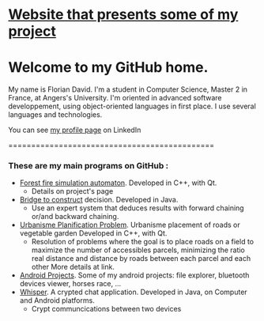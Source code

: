# [Website that presents some of my project](https://flodavid.github.io)

# Welcome to my GitHub home.

My name is Florian David. I'm a student in Computer Science, Master 2 in France, at Angers's University. I'm oriented in advanced software developpement, using object-oriented languages in first place. I use several languages and technologies.


You can see [my profile page](https://fr.linkedin.com/in/florian-david-371749106) on LinkedIn

=============================================

### These are my main programs on GitHub :

+ [Forest fire simulation automaton](https://theguysbrushes.github.io/incendie/). Developed in C++, with Qt.
  * Details on project's page
+ [Bridge to construct](https://github.com/flodavid/bridgeconstructor) decision. Developed in Java.
  * Use an expert system that deduces results with forward chaining or/and backward chaining.
+ [Urbanisme Planification Problem](https://flodavid.github.io/Urbanisme/). Urbanisme placement of roads or vegetable garden Developed in C++, with Qt.
  * Resolution of problems where the goal is to place roads on a field to maximize the number of accessibles parcels, minimizing the ratio real distance and distance by roads between each parcel and each other More details at link.
+ [Android Projects](https://flodavid.github.io/android-projects/). Some of my android projects: file explorer, bluetooth devices viewer, horses race, ...
+ [Whisper](https://github.com/flo5324/Whisper). A crypted chat application. Developed in Java, on Computer and Android platforms.
  * Crypt communcications between two devices
